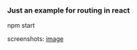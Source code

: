 ### Just an example for routing in react
npm start

screenshots:
[image](https://i.imgur.com/22K82s1.jpg)
